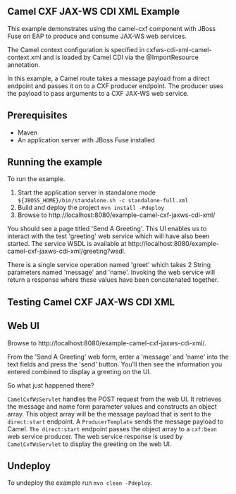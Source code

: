 Camel CXF JAX-WS CDI XML Example
------------------------

This example demonstrates using the camel-cxf component with JBoss Fuse on EAP to produce and consume JAX-WS web services.

The Camel context configuration is specified in cxfws-cdi-xml-camel-context.xml and is loaded by Camel CDI via the @ImportResource annotation.

In this example, a Camel route takes a message payload from a direct endpoint and passes it on to a CXF producer endpoint. The producer uses the payload
to pass arguments to a CXF JAX-WS web service.

Prerequisites
-------------

* Maven
* An application server with JBoss Fuse installed

Running the example
-------------------

To run the example.

1. Start the application server in standalone mode `${JBOSS_HOME}/bin/standalone.sh -c standalone-full.xml`
2. Build and deploy the project `mvn install -Pdeploy`
3. Browse to http://localhost:8080/example-camel-cxf-jaxws-cdi-xml/

You should see a page titled 'Send A Greeting'. This UI enables us to interact with the test 'greeting' web service which will have also been
started. The service WSDL is available at http://localhost:8080/example-camel-cxf-jaxws-cdi-xml/greeting?wsdl.

There is a single service operation named 'greet' which takes 2 String parameters named 'message' and 'name'. Invoking the web service will return
a response where these values have been concatenated together.

Testing Camel CXF JAX-WS CDI XML
--------------------------------

Web UI
------

Browse to http://localhost:8080/example-camel-cxf-jaxws-cdi-xml/.

From the 'Send A Greeting' web form, enter a 'message' and 'name' into the text fields and press the 'send' button. You'll then
see the information you entered combined to display a greeting on the UI.

So what just happened there?

`CamelCxfWsServlet` handles the POST request from the web UI. It retrieves the message and name form parameter values and constructs an
object array. This object array will be the message payload that is sent to the `direct:start` endpoint. A `ProducerTemplate`
sends the message payload to Camel. `The direct:start` endpoint passes the object array to a `cxf:bean` web service producer.
The web service response is used by `CamelCxfWsServlet` to display the greeting on the web UI.

## Undeploy

To undeploy the example run `mvn clean -Pdeploy`.
